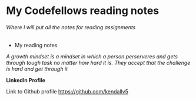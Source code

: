 # My Codefellows reading notes

###### Where I will put all the notes for reading assignments 

* My reading notes 

*A growth mindset is a mindset in which a person perserveres and gets through tough task no matter how hard it is. They accept that the challenge is hard and get through it*

**LinkedIn Profile**

Link to Github profile https://github.com/kendallv5
